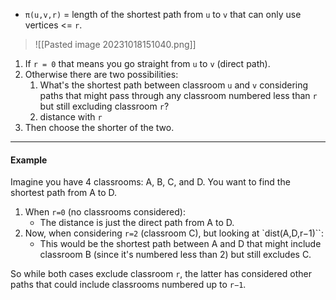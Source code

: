 - `π(u,v,r)` = length of the shortest path from `u` to `v` that can only use vertices <= `r`.

>![[Pasted image 20231018151040.png]]

1. If `r = 0` that means you go straight from `u` to `v` (direct path).
2. Otherwise there are two possibilities:
	1. What's the shortest path between classroom `u` and `v` considering paths that might pass through any classroom numbered less than `r` but still excluding classroom `r`?
	2. distance with `r`
3. Then choose the shorter of the two.

---
#### Example
Imagine you have 4 classrooms: A, B, C, and D. You want to find the shortest path from A to D.

1. When `r=0` (no classrooms considered):
    - The distance is just the direct path from A to D.
2. Now, when considering `r=2` (classroom C), but looking at `dist(A,D,r−1)``:
    - This would be the shortest path between A and D that might include classroom B (since it's numbered less than 2) but still excludes C.

So while both cases exclude classroom `r`, the latter has considered other paths that could include classrooms numbered up to `r−1`.